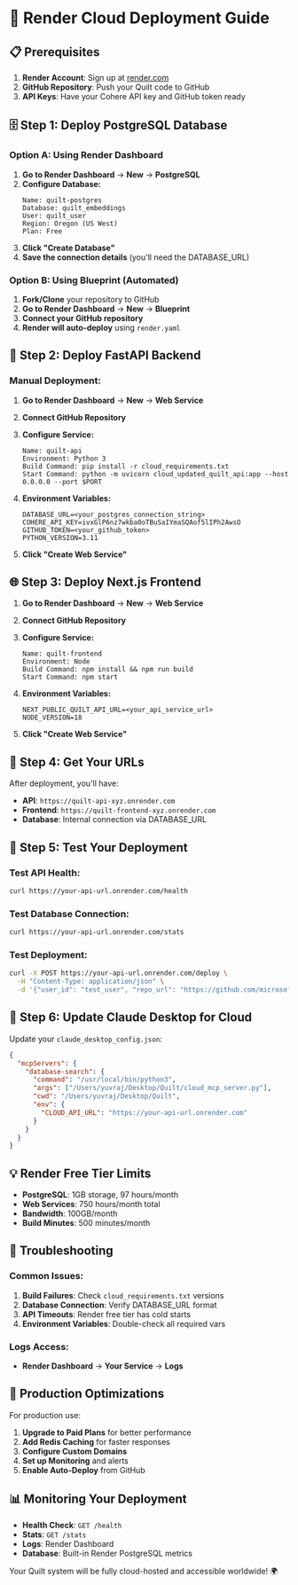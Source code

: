 # 🚀 Render Cloud Deployment Guide

## 📋 **Prerequisites**

1. **Render Account**: Sign up at [render.com](https://render.com)
2. **GitHub Repository**: Push your Quilt code to GitHub
3. **API Keys**: Have your Cohere API key and GitHub token ready

## 🗄️ **Step 1: Deploy PostgreSQL Database**

### **Option A: Using Render Dashboard**

1. **Go to Render Dashboard** → **New** → **PostgreSQL**
2. **Configure Database:**
   ```
   Name: quilt-postgres
   Database: quilt_embeddings
   User: quilt_user
   Region: Oregon (US West)
   Plan: Free
   ```
3. **Click "Create Database"**
4. **Save the connection details** (you'll need the DATABASE_URL)

### **Option B: Using Blueprint (Automated)**

1. **Fork/Clone** your repository to GitHub
2. **Go to Render Dashboard** → **New** → **Blueprint**
3. **Connect your GitHub repository**
4. **Render will auto-deploy** using `render.yaml`

## 🔧 **Step 2: Deploy FastAPI Backend**

### **Manual Deployment:**

1. **Go to Render Dashboard** → **New** → **Web Service**
2. **Connect GitHub Repository**
3. **Configure Service:**
   ```
   Name: quilt-api
   Environment: Python 3
   Build Command: pip install -r cloud_requirements.txt
   Start Command: python -m uvicorn cloud_updated_quilt_api:app --host 0.0.0.0 --port $PORT
   ```

4. **Environment Variables:**
   ```
   DATABASE_URL=<your_postgres_connection_string>
   COHERE_API_KEY=ivxGlP6nz7wkba0oTBuSaIYmaSQAof5lIPh2AwsO
   GITHUB_TOKEN=<your_github_token>
   PYTHON_VERSION=3.11
   ```

5. **Click "Create Web Service"**

## 🌐 **Step 3: Deploy Next.js Frontend**

1. **Go to Render Dashboard** → **New** → **Web Service**
2. **Connect GitHub Repository**
3. **Configure Service:**
   ```
   Name: quilt-frontend
   Environment: Node
   Build Command: npm install && npm run build
   Start Command: npm start
   ```

4. **Environment Variables:**
   ```
   NEXT_PUBLIC_QUILT_API_URL=<your_api_service_url>
   NODE_VERSION=18
   ```

5. **Click "Create Web Service"**

## 🔗 **Step 4: Get Your URLs**

After deployment, you'll have:

- **API**: `https://quilt-api-xyz.onrender.com`
- **Frontend**: `https://quilt-frontend-xyz.onrender.com`
- **Database**: Internal connection via DATABASE_URL

## 🧪 **Step 5: Test Your Deployment**

### **Test API Health:**
```bash
curl https://your-api-url.onrender.com/health
```

### **Test Database Connection:**
```bash
curl https://your-api-url.onrender.com/stats
```

### **Test Deployment:**
```bash
curl -X POST https://your-api-url.onrender.com/deploy \
  -H "Content-Type: application/json" \
  -d '{"user_id": "test_user", "repo_url": "https://github.com/microsoft/vscode-docs"}'
```

## 🤖 **Step 6: Update Claude Desktop for Cloud**

Update your `claude_desktop_config.json`:

```json
{
  "mcpServers": {
    "database-search": {
      "command": "/usr/local/bin/python3",
      "args": ["/Users/yuvraj/Desktop/Quilt/cloud_mcp_server.py"],
      "cwd": "/Users/yuvraj/Desktop/Quilt",
      "env": {
        "CLOUD_API_URL": "https://your-api-url.onrender.com"
      }
    }
  }
}
```

## 💡 **Render Free Tier Limits**

- **PostgreSQL**: 1GB storage, 97 hours/month
- **Web Services**: 750 hours/month total
- **Bandwidth**: 100GB/month
- **Build Minutes**: 500 minutes/month

## 🔧 **Troubleshooting**

### **Common Issues:**

1. **Build Failures**: Check `cloud_requirements.txt` versions
2. **Database Connection**: Verify DATABASE_URL format
3. **API Timeouts**: Render free tier has cold starts
4. **Environment Variables**: Double-check all required vars

### **Logs Access:**
- **Render Dashboard** → **Your Service** → **Logs**

## 🚀 **Production Optimizations**

For production use:

1. **Upgrade to Paid Plans** for better performance
2. **Add Redis Caching** for faster responses  
3. **Configure Custom Domains**
4. **Set up Monitoring** and alerts
5. **Enable Auto-Deploy** from GitHub

## 📊 **Monitoring Your Deployment**

- **Health Check**: `GET /health`
- **Stats**: `GET /stats` 
- **Logs**: Render Dashboard
- **Database**: Built-in Render PostgreSQL metrics

Your Quilt system will be fully cloud-hosted and accessible worldwide! 🌍
